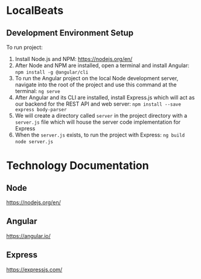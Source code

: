 # LocalBeats
## Development Environment Setup
To run project:
1. Install Node.js and NPM: https://nodejs.org/en/
2. After Node and NPM are installed, open a terminal and install Angular:
`npm install -g @angular/cli`
3. To run the Angular project on the local Node development server, navigate into the root of the project and use this command at the terminal:
`ng serve`
4. After Angular and its CLI are installed, install Express.js which will act as our backend for the REST API and web server:
`npm install --save express body-parser`
5. We will create a directory called `server` in the project directory with a `server.js` file which will house the server code implementation for Express
6. When the `server.js` exists, to run the project with Express:
`ng build`
`node server.js`

# Technology Documentation
## Node
https://nodejs.org/en/
## Angular
https://angular.io/
## Express
https://expressjs.com/
